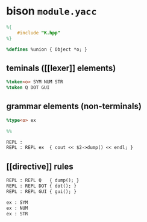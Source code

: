 # bison `module.yacc`

```yacc
%{
    #include "K.hpp"
%}
```
```yacc
%defines %union { Object *o; }
```
## teminals ([[lexer]] elements)
```yacc
%token<o> SYM NUM STR
%token Q DOT GUI
```
## grammar elements (non-terminals)
```yacc
%type<o> ex
```
```yacc
%%
```
```yacc
REPL :
REPL : REPL ex  { cout << $2->dump() << endl; }
```
## [[directive]] rules
```yacc
REPL : REPL Q   { dump(); }
REPL : REPL DOT { dot(); }
REPL : REPL GUI { gui(); }
```
```yacc
ex : SYM
ex : NUM
ex : STR
```
